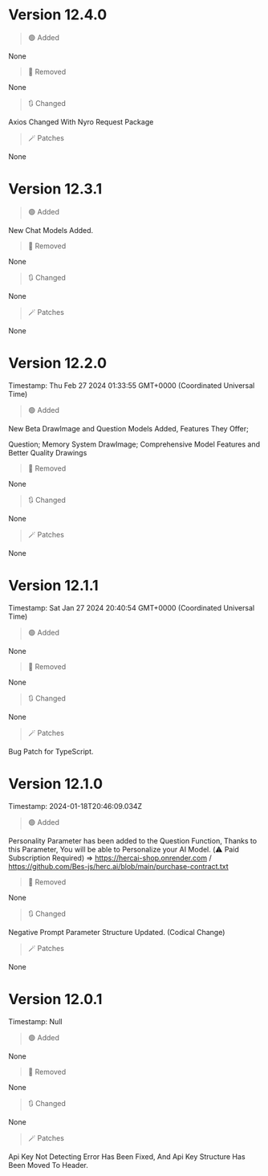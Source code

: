 # Version 12.4.0

> 🟢 Added

None

> 🔴 Removed 

None

> 🔃 Changed

Axios Changed With Nyro Request Package

> 🪄 Patches

None

# Version 12.3.1

> 🟢 Added

New Chat Models Added.

> 🔴 Removed 

None

> 🔃 Changed

None

> 🪄 Patches

None

# Version 12.2.0
Timestamp: Thu Feb 27 2024 01:33:55 GMT+0000 (Coordinated Universal Time)

> 🟢 Added

New Beta DrawImage and Question Models Added, Features They Offer;

Question; Memory System
DrawImage; Comprehensive Model Features and Better Quality Drawings

> 🔴 Removed 

None

> 🔃 Changed

None

> 🪄 Patches

None


# Version 12.1.1
Timestamp: Sat Jan 27 2024 20:40:54 GMT+0000 (Coordinated Universal Time)

> 🟢 Added

None

> 🔴 Removed 

None

> 🔃 Changed

None

> 🪄 Patches

Bug Patch for TypeScript.


# Version 12.1.0
Timestamp: 2024-01-18T20:46:09.034Z

> 🟢 Added

Personality Parameter has been added to the Question Function, Thanks to this Parameter, You will be able to Personalize your AI Model.
(⚠️ Paid Subscription Required) => https://hercai-shop.onrender.com / https://github.com/Bes-js/herc.ai/blob/main/purchase-contract.txt

> 🔴 Removed 

None

> 🔃 Changed

Negative Prompt Parameter Structure Updated. (Codical Change)

> 🪄 Patches

None


# Version 12.0.1
Timestamp: Null

> 🟢 Added

None

> 🔴 Removed 

None

> 🔃 Changed

None

> 🪄 Patches

Api Key Not Detecting Error Has Been Fixed, And Api Key Structure Has Been Moved To Header.
